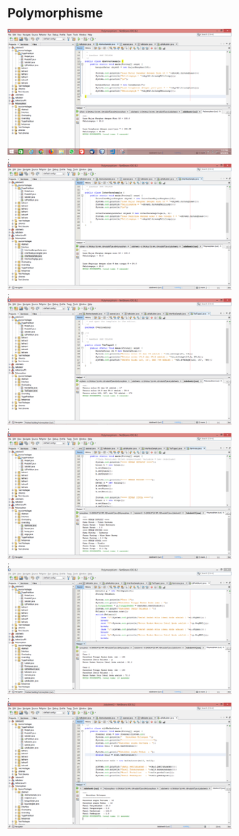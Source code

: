 # Polymorphisme
![alt text](https://github.com/lyrahrtn/Polymorphisme/blob/master/abstract.PNG);
![alt text](https://github.com/lyrahrtn/Polymorphisme/blob/master/interface.PNG);
![alt text](https://github.com/lyrahrtn/Polymorphisme/blob/master/overloading.PNG);
![alt text](https://github.com/lyrahrtn/Polymorphisme/blob/master/overriding.PNG);
![alt text](https://github.com/lyrahrtn/Polymorphisme/blob/master/ideal.PNG);
![alt text](https://github.com/lyrahrtn/Polymorphisme/blob/master/kalkulator.PNG)
